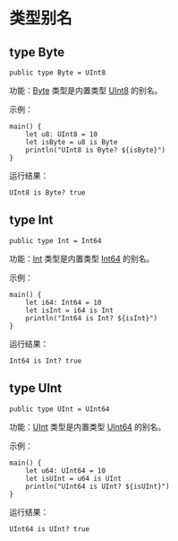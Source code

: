 # 类型别名

## type Byte

```cangjie
public type Byte = UInt8
```

功能：[Byte](core_package_types.md#type-byte) 类型是内置类型 [UInt8](core_package_intrinsics.md#uint8) 的别名。

示例：

<!-- verify -->
```cangjie
main() {
    let u8: UInt8 = 10
    let isByte = u8 is Byte
    println("UInt8 is Byte? ${isByte}")
}
```

运行结果：

```text
UInt8 is Byte? true
```

## type Int

```cangjie
public type Int = Int64
```

功能：[Int](core_package_types.md#type-int) 类型是内置类型 [Int64](core_package_intrinsics.md#int64) 的别名。

示例：

<!-- verify -->
```cangjie
main() {
    let i64: Int64 = 10
    let isInt = i64 is Int
    println("Int64 is Int? ${isInt}")
}
```

运行结果：

```text
Int64 is Int? true
```

## type UInt

```cangjie
public type UInt = UInt64
```

功能：[UInt](core_package_types.md#type-uint) 类型是内置类型 [UInt64](core_package_intrinsics.md#uint64) 的别名。

示例：

<!-- verify -->
```cangjie
main() {
    let u64: UInt64 = 10
    let isUInt = u64 is UInt
    println("UInt64 is UInt? ${isUInt}")
}
```

运行结果：

```text
UInt64 is UInt? true
```
